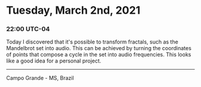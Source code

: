 # Tuesday, March 2nd, 2021

### 22:00 UTC-04

Today I discovered that it's possible to transform fractals, such as the Mandelbrot
set into audio. This can be achieved by turning the coordinates of points that compose
a cycle in the set into audio frequencies. This looks like a good idea for a personal
project.

---

Campo Grande - MS, Brazil

